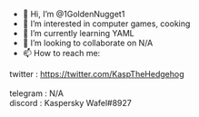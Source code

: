 - 👋 Hi, I’m @1GoldenNugget1
- 👀 I’m interested in computer games, cooking
- 🌱 I’m currently learning YAML
- 💞️ I’m looking to collaborate on N/A
- 📫 How to reach me:

twitter : https://twitter.com/KaspTheHedgehog<br>  
telegram : N/A <br>
discord : Kaspersky Wafel#8927 <br>   

<!---
1GoldenNugget1/1GoldenNugget1 is a ✨ special ✨ repository because its `README.md` (this file) appears on your GitHub profile.
You can click the Preview link to take a look at your changes.
--->
